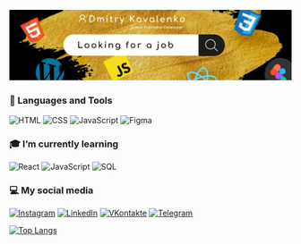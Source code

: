 ![Header](https://github.com/kovaldi68/kovaldi68/blob/main/assets/header.jpeg)

### 🔧 Languages and Tools

![HTML](https://img.shields.io/badge/-HTML5-00759d?style=for-the-badge&logo=HTML5)
![CSS](https://img.shields.io/badge/CSS3-00759d?style=for-the-badge&logo=CSS3)
![JavaScript](https://img.shields.io/badge/-JavaScript-00759d?style=for-the-badge&logo=JavaScript)
![Figma](https://img.shields.io/badge/-Figma-00759d?style=for-the-badge&logo=figma)

### 🎓 I’m currently learning

![React](https://img.shields.io/badge/-React-00759d?style=for-the-badge&logo=react)
![JavaScript](https://img.shields.io/badge/-JavaScript-00759d?style=for-the-badge&logo=JavaScript)
![SQL](https://img.shields.io/badge/-Sql-00759d?style=for-the-badge&logo=mysql&logoColor=000)

### 💻 My social media

[![Instagram](https://img.shields.io/badge/-Instagram-00759d?style=for-the-badge&logo=instagram)](https://www.instagram.com/_kovaldi_)
[![LinkedIn](https://img.shields.io/badge/-LinkedIn-00759d?style=for-the-badge&logo=linkedin)](https://www.linkedin.com/in/dmitry-kovalenko-1ab9711ba)
[![VKontakte](https://img.shields.io/badge/-VKontakte-00759d?style=for-the-badge&logo=vk&logoColor=fff)](https://vk.com/kda51)
[![Telegram](https://img.shields.io/badge/-Telegram-00759d?style=for-the-badge&logo=telegram)](https://t.me/kovaldi)

[![Top Langs](https://github-readme-stats.vercel.app/api/top-langs/?username=kovaldi68&layout=compact&theme=great-gatsby)](https://github.com/anuraghazra/github-readme-stats)